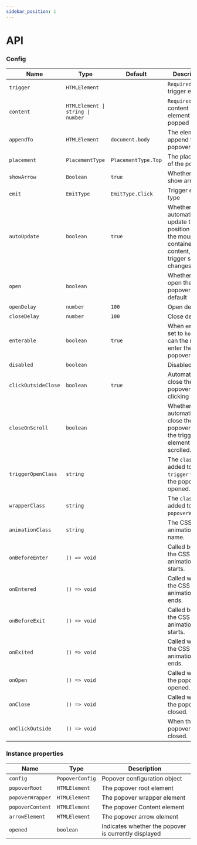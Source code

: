 ```yaml
---
sidebar_position: 1
---
```


# API

### Config

| Name | Type | Default | Description |
| -- | -- | -- | -- |
| `trigger` | `HTMLElement ` | | `Required`. The trigger element |
| `content` | `HTMLElement \| string \| number` | | `Required`. The content element to be popped up |
| `appendTo` | `HTMLElement` | `document.body` | The element to append the popover to. |
| `placement` | `PlacementType` | `PlacementType.Top` | The placement of the popover. |
| `showArrow` | `Boolean` | `true` | Whether to show arrow |
| `emit` | `EmitType` | `EmitType.Click` | Trigger emit type |
| `autoUpdate` | `boolean` | `true` | Whether to automatically update the position when the mount container, content, or trigger size changes. |
| `open` | `boolean` |  | Whether to open the popover box by default |
| `openDelay` | `number` | `100` | Open delay |
| `closeDelay` | `number` | `100` | Close delay |
| `enterable` | `boolean` | `true` | When `emit` is set to `hover`, can the mouse enter the popover |
| `disabled` | `boolean` | | Disabled |
| `clickOutsideClose` | `boolean` | `true` | Automatically close the popover when clicking outside |
| `closeOnScroll` | `boolean` | | Whether to automatically close the popover when the trigger element is scrolled. |
| `triggerOpenClass` | `string` | | The `class` added to the `trigger` when the popover is opened. |
| `wrapperClass` | `string` | | The `class` added to the `popoverWrapper`. |
| `animationClass` | `string` | | The CSS animation class name. |
| `onBeforeEnter` | `() => void` | | Called before the CSS enter animation starts. |
| `onEntered` | `() => void` | | 	Called when the CSS enter animation ends. |
| `onBeforeExit` | `() => void` | | Called before the CSS exit animation starts. |
| `onExited` | `() => void` | | Called when the CSS exit animation ends. |
| `onOpen` | `() => void` | | Called when the popover is opened. |
| `onClose` | `() => void` | |Called when the popover is closed. |
| `onClickOutside` | `() => void` | | When the popover is closed. |

### Instance properties

| Name | Type | Description |
| -- | -- | -- |
| `config` | `PopoverConfig` | Popover configuration object |
| `popoverRoot` | `HTMLElement` | The popover root element |
| `popoverWrapper` | `HTMLElement` | The popover wrapper element |
| `popoverContent` | `HTMLElement` | The popover Content element |
| `arrowElement` | `HTMLElement` | The popover arrow element |
| `opened` | `boolean` | Indicates whether the popover is currently displayed |